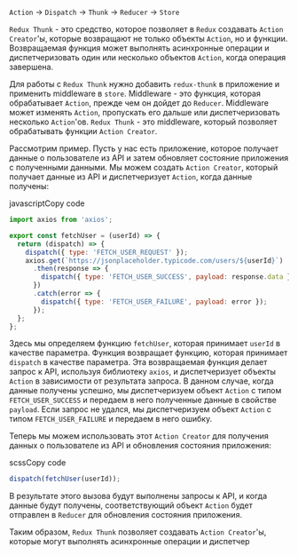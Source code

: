 `Action` -> `Dispatch` -> `Thunk` -> `Reducer` -> `Store`

`Redux Thunk` - это средство, которое позволяет в `Redux` создавать `Action Creator`'ы, которые возвращают не только объекты `Action`, но и функции. Возвращаемая функция может выполнять асинхронные операции и диспетчеризовать один или несколько объектов `Action`, когда операция завершена.

Для работы с `Redux Thunk` нужно добавить `redux-thunk` в приложение и применить middleware в `store`. Middleware - это функция, которая обрабатывает `Action`, прежде чем он дойдет до `Reducer`. Middleware может изменять `Action`, пропускать его дальше или диспетчеризовать несколько `Action`'ов. `Redux Thunk` - это middleware, который позволяет обрабатывать функции `Action Creator`.

Рассмотрим пример. Пусть у нас есть приложение, которое получает данные о пользователе из API и затем обновляет состояние приложения с полученными данными. Мы можем создать `Action Creator`, который получает данные из API и диспетчеризует `Action`, когда данные получены:

javascriptCopy code

```js
import axios from 'axios';

export const fetchUser = (userId) => {
  return (dispatch) => {
    dispatch({ type: 'FETCH_USER_REQUEST' });
    axios.get(`https://jsonplaceholder.typicode.com/users/${userId}`)
      .then(response => {
        dispatch({ type: 'FETCH_USER_SUCCESS', payload: response.data });
      })
      .catch(error => {
        dispatch({ type: 'FETCH_USER_FAILURE', payload: error });
      });
  };
};

```

Здесь мы определяем функцию `fetchUser`, которая принимает `userId` в качестве параметра. Функция возвращает функцию, которая принимает `dispatch` в качестве параметра. Эта возвращаемая функция делает запрос к API, используя библиотеку `axios`, и диспетчеризует объекты `Action` в зависимости от результата запроса. В данном случае, когда данные получены успешно, мы диспетчеризуем объект `Action` с типом `FETCH_USER_SUCCESS` и передаем в него полученные данные в свойстве `payload`. Если запрос не удался, мы диспетчеризуем объект `Action` с типом `FETCH_USER_FAILURE` и передаем в него ошибку.

Теперь мы можем использовать этот `Action Creator` для получения данных о пользователе из API и обновления состояния приложения:

scssCopy code

```js
dispatch(fetchUser(userId));
```

В результате этого вызова будут выполнены запросы к API, и когда данные будут получены, соответствующий объект `Action` будет отправлен в `Reducer` для обновления состояния приложения.

Таким образом, `Redux Thunk` позволяет создавать `Action Creator`'ы, которые могут выполнять асинхронные операции и диспетчер



